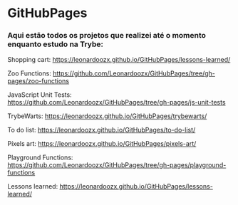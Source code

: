 # GitHubPages

### Aqui estão todos os projetos que realizei até o momento enquanto estudo na Trybe:

Shopping cart: https://leonardoozx.github.io/GitHubPages/lessons-learned/

Zoo Functions: https://github.com/Leonardoozx/GitHubPages/tree/gh-pages/zoo-functions

JavaScript Unit Tests: https://github.com/Leonardoozx/GitHubPages/tree/gh-pages/js-unit-tests

TrybeWarts: https://leonardoozx.github.io/GitHubPages/trybewarts/

To do list: https://leonardoozx.github.io/GitHubPages/to-do-list/

Píxels art: https://leonardoozx.github.io/GitHubPages/pixels-art/

Playground Functions: https://github.com/Leonardoozx/GitHubPages/tree/gh-pages/playground-functions

Lessons learned: https://leonardoozx.github.io/GitHubPages/lessons-learned/
